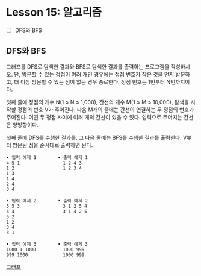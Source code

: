 # Lesson 15: 알고리즘

- [ ] DFS와 BFS

## DFS와 BFS
그래프를 DFS로 탐색한 결과와 BFS로 탐색한 결과를 출력하는 프로그램을 작성하시오. 단, 방문할 수 있는 정점이 여러 개인 경우에는 정점 번호가 작은 것을 먼저 방문하고, 더 이상 방문할 수 있는 점이 없는 경우 종료한다. 정점 번호는 1번부터 N번까지이다.  

첫째 줄에 정점의 개수 N(1 ≤ N ≤ 1,000), 간선의 개수 M(1 ≤ M ≤ 10,000), 탐색을 시작할 정점의 번호 V가 주어진다. 다음 M개의 줄에는 간선이 연결하는 두 정점의 번호가 주어진다. 어떤 두 정점 사이에 여러 개의 간선이 있을 수 있다. 입력으로 주어지는 간선은 양방향이다.  

첫째 줄에 DFS를 수행한 결과를, 그 다음 줄에는 BFS를 수행한 결과를 출력한다. V부터 방문된 점을 순서대로 출력하면 된다.  

```
• 입력 예제 1        • 출력 예제 1 
4 5 1                1 2 4 3
1 2                  1 2 3 4
1 3
1 4
2 4
3 4

• 입력 예제 2        • 출력 예제 2
5 5 3                3 1 2 5 4
5 4                  3 1 4 2 5
5 2
1 2
3 4
3 1

• 입력 예제 3        • 출력 예제 3
1000 1 1000          1000 999
999 1000             1000 999
```

[그래프](https://pitch-eel-0ef.notion.site/Lesson-15-d13ed84a69784fd0ba96ffbab5334bbb?pvs=4)